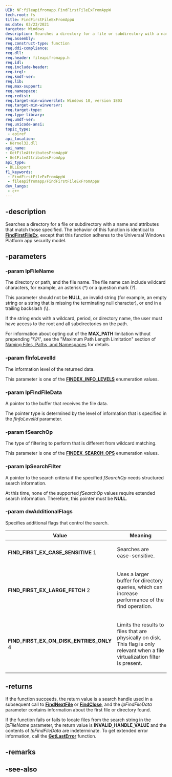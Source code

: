 ```yaml
---
UID: NF:fileapifromapp.FindFirstFileExFromAppW
tech.root: fs
title: FindFirstFileExFromAppW
ms.date: 03/23/2021
targetos: Windows
description: Searches a directory for a file or subdirectory with a name and attributes that match those specified.
req.assembly: 
req.construct-type: function
req.ddi-compliance: 
req.dll: 
req.header: fileapifromapp.h
req.idl: 
req.include-header: 
req.irql: 
req.kmdf-ver: 
req.lib: 
req.max-support: 
req.namespace: 
req.redist: 
req.target-min-winverclnt: Windows 10, version 1803
req.target-min-winversvr: 
req.target-type: 
req.type-library: 
req.umdf-ver: 
req.unicode-ansi: 
topic_type:
 - apiref
api_location:
- Kernel32.dll
api_name:
- GetFileAttributesFromAppW
- GetFileAttributesFromApp
api_type:
- DLLExport
f1_keywords:
 - FindFirstFileExFromAppW
 - fileapifromapp/FindFirstFileExFromAppW
dev_langs:
 - c++
---
```


## -description

Searches a directory for a file or subdirectory with a name and attributes that match those specified. The behavior of this function is identical to [**FindFirstFileEx**](../fileapi/nf-fileapi-findfirstfileexw.md), except that this function adheres to the Universal Windows Platform app security model.


## -parameters

### -param lpFileName

The directory or path, and the file name. The file name can include wildcard characters, for example, an asterisk (\*) or a question mark (?).
    
This parameter should not be **NULL**, an invalid string (for example, an empty string or a string that is missing the terminating null character), or end in a trailing backslash (\\).

If the string ends with a wildcard, period, or directory name, the user must have access to the root and all subdirectories on the path.

For information about opting out of the **MAX\_PATH** limitation without prepending "\\\\?\\", see the "Maximum Path Length Limitation" section of [Naming Files, Paths, and Namespaces](/windows/win32/fileio/naming-a-file) for details.


### -param fInfoLevelId

The information level of the returned data.
    
This parameter is one of the [**FINDEX\_INFO\_LEVELS**](../minwinbase/ne-minwinbase-findex_info_levels.md) enumeration values.


### -param lpFindFileData

A pointer to the buffer that receives the file data.
    
The pointer type is determined by the level of information that is specified in the *fInfoLevelId* parameter.


### -param fSearchOp

The type of filtering to perform that is different from wildcard matching.
    
This parameter is one of the [**FINDEX\_SEARCH\_OPS**](../minwinbase/ne-minwinbase-findex_search_ops.md) enumeration values.


### -param lpSearchFilter

A pointer to the search criteria if the specified *fSearchOp* needs structured search information.

At this time, none of the supported *fSearchOp* values require extended search information. Therefore, this pointer must be **NULL**.


### -param dwAdditionalFlags

Specifies additional flags that control the search.
    
<table>
<colgroup>
<col />
<col />
</colgroup>
<thead>
<tr class="header">
<th>Value</th>
<th>Meaning</th>
</tr>
</thead>
<tbody>
<tr class="odd">
<td><span id="FIND_FIRST_EX_CASE_SENSITIVE"></span><span id="find_first_ex_case_sensitive"></span>
<strong>FIND_FIRST_EX_CASE_SENSITIVE</strong>
1</td>
<td><p>Searches are case-sensitive.</p></td>
</tr>
<tr class="even">
<td><span id="FIND_FIRST_EX_LARGE_FETCH"></span><span id="find_first_ex_large_fetch"></span>
<strong>FIND_FIRST_EX_LARGE_FETCH</strong>
2</td>
<td><p>Uses a larger buffer for directory queries, which can increase performance of the find operation.</p></td>
</tr>
<tr class="odd">
<td><span id="FIND_FIRST_EX_ON_DISK_ENTRIES_ONLY"></span><span id="find_first_ex_on_disk_entries_only"></span>
<strong>FIND_FIRST_EX_ON_DISK_ENTRIES_ONLY</strong>
4</td>
<td><p>Limits the results to files that are physically on disk. This flag is only relevant when a file virtualization filter is present.</p></td>
</tr>
</tbody>
</table>

## -returns

If the function succeeds, the return value is a search handle used in a subsequent call to [**FindNextFile**](../fileapi/nf-fileapi-findnextfilew.md) or [**FindClose**](../fileapi/nf-fileapi-findclose.md), and the *lpFindFileData* parameter contains information about the first file or directory found.

If the function fails or fails to locate files from the search string in the *lpFileName* parameter, the return value is **INVALID\_HANDLE\_VALUE** and the contents of *lpFindFileData* are indeterminate. To get extended error information, call the [**GetLastError**](../errhandlingapi/nf-errhandlingapi-getlasterror.md) function.


## -remarks

## -see-also

